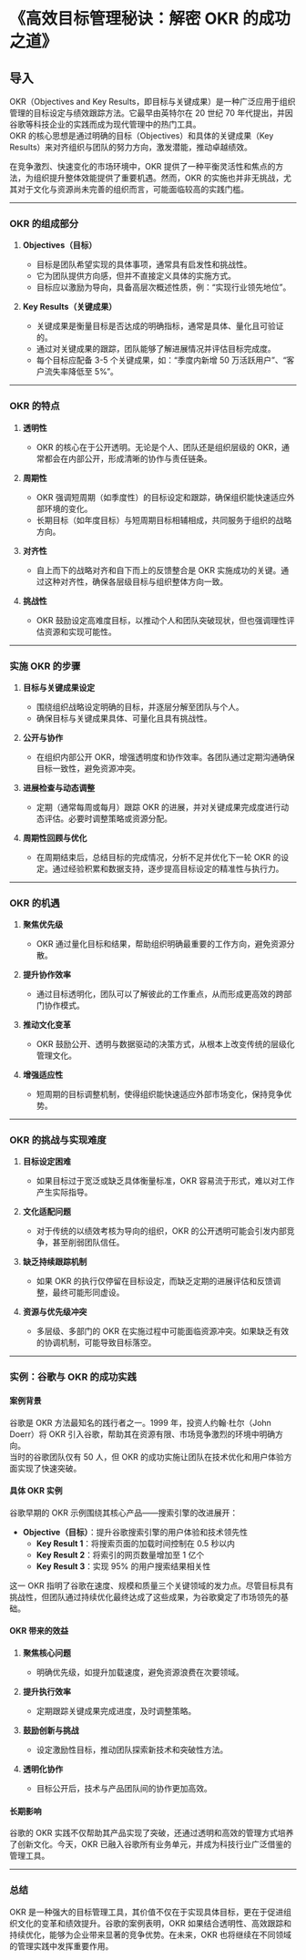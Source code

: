 # 《高效目标管理秘诀：解密 OKR 的成功之道》

## 导入

OKR（Objectives and Key Results，即目标与关键成果）是一种广泛应用于组织管理的目标设定与绩效跟踪方法。它最早由英特尔在 20 世纪 70 年代提出，并因谷歌等科技企业的实践而成为现代管理中的热门工具。  
OKR 的核心思想是通过明确的目标（Objectives）和具体的关键成果（Key Results）来对齐组织与团队的努力方向，激发潜能，推动卓越绩效。

在竞争激烈、快速变化的市场环境中，OKR 提供了一种平衡灵活性和焦点的方法，为组织提升整体效能提供了重要机遇。然而，OKR 的实施也并非无挑战，尤其对于文化与资源尚未完善的组织而言，可能面临较高的实践门槛。

---

### OKR 的组成部分

1. **Objectives（目标）**

   - 目标是团队希望实现的具体事项，通常具有启发性和挑战性。
   - 它为团队提供方向感，但并不直接定义具体的实施方式。
   - 目标应以激励为导向，具备高层次概述性质，例：“实现行业领先地位”。

2. **Key Results（关键成果）**
   - 关键成果是衡量目标是否达成的明确指标，通常是具体、量化且可验证的。
   - 通过对关键成果的跟踪，团队能够了解进展情况并评估目标完成度。
   - 每个目标应配备 3-5 个关键成果，如：“季度内新增 50 万活跃用户”、“客户流失率降低至 5%”。

---

### OKR 的特点

1. **透明性**

   - OKR 的核心在于公开透明。无论是个人、团队还是组织层级的 OKR，通常都会在内部公开，形成清晰的协作与责任链条。

2. **周期性**

   - OKR 强调短周期（如季度性）的目标设定和跟踪，确保组织能快速适应外部环境的变化。
   - 长期目标（如年度目标）与短周期目标相辅相成，共同服务于组织的战略方向。

3. **对齐性**

   - 自上而下的战略对齐和自下而上的反馈整合是 OKR 实施成功的关键。通过这种对齐性，确保各层级目标与组织整体方向一致。

4. **挑战性**
   - OKR 鼓励设定高难度目标，以推动个人和团队突破现状，但也强调理性评估资源和实现可能性。

---

### 实施 OKR 的步骤

1. **目标与关键成果设定**

   - 围绕组织战略设定明确的目标，并逐层分解至团队与个人。
   - 确保目标与关键成果具体、可量化且具有挑战性。

2. **公开与协作**

   - 在组织内部公开 OKR，增强透明度和协作效率。各团队通过定期沟通确保目标一致性，避免资源冲突。

3. **进展检查与动态调整**

   - 定期（通常每周或每月）跟踪 OKR 的进展，并对关键成果完成度进行动态评估。必要时调整策略或资源分配。

4. **周期性回顾与优化**
   - 在周期结束后，总结目标的完成情况，分析不足并优化下一轮 OKR 的设定。通过经验积累和数据支持，逐步提高目标设定的精准性与执行力。

---

### OKR 的机遇

1. **聚焦优先级**

   - OKR 通过量化目标和结果，帮助组织明确最重要的工作方向，避免资源分散。

2. **提升协作效率**

   - 通过目标透明化，团队可以了解彼此的工作重点，从而形成更高效的跨部门协作模式。

3. **推动文化变革**

   - OKR 鼓励公开、透明与数据驱动的决策方式，从根本上改变传统的层级化管理文化。

4. **增强适应性**
   - 短周期的目标调整机制，使得组织能快速适应外部市场变化，保持竞争优势。

---

### OKR 的挑战与实现难度

1. **目标设定困难**

   - 如果目标过于宽泛或缺乏具体衡量标准，OKR 容易流于形式，难以对工作产生实际指导。

2. **文化适配问题**

   - 对于传统的以绩效考核为导向的组织，OKR 的公开透明可能会引发内部竞争，甚至削弱团队信任。

3. **缺乏持续跟踪机制**

   - 如果 OKR 的执行仅停留在目标设定，而缺乏定期的进展评估和反馈调整，最终可能形同虚设。

4. **资源与优先级冲突**
   - 多层级、多部门的 OKR 在实施过程中可能面临资源冲突。如果缺乏有效的协调机制，可能导致目标落空。

---

### 实例：谷歌与 OKR 的成功实践

#### 案例背景

谷歌是 OKR 方法最知名的践行者之一。1999 年，投资人约翰·杜尔（John Doerr）将 OKR 引入谷歌，帮助其在资源有限、市场竞争激烈的环境中明确方向。  
当时的谷歌团队仅有 50 人，但 OKR 的成功实施让团队在技术优化和用户体验方面实现了快速突破。

#### 具体 OKR 实例

谷歌早期的 OKR 示例围绕其核心产品——搜索引擎的改进展开：

- **Objective（目标）**：提升谷歌搜索引擎的用户体验和技术领先性
  - **Key Result 1**：将搜索页面的加载时间控制在 0.5 秒以内
  - **Key Result 2**：将索引的网页数量增加至 1 亿个
  - **Key Result 3**：实现 95% 的用户搜索结果相关性

这一 OKR 指明了谷歌在速度、规模和质量三个关键领域的发力点。尽管目标具有挑战性，但团队通过持续优化最终达成了这些成果，为谷歌奠定了市场领先的基础。

#### OKR 带来的效益

1. **聚焦核心问题**

   - 明确优先级，如提升加载速度，避免资源浪费在次要领域。

2. **提升执行效率**

   - 定期跟踪关键成果完成进度，及时调整策略。

3. **鼓励创新与挑战**

   - 设定激励性目标，推动团队探索新技术和突破性方法。

4. **透明化协作**
   - 目标公开后，技术与产品团队间的协作更加高效。

#### 长期影响

谷歌的 OKR 实践不仅帮助其产品实现了突破，还通过透明和高效的管理方式培养了创新文化。今天，OKR 已融入谷歌所有业务单元，并成为科技行业广泛借鉴的管理工具。

---

### 总结

OKR 是一种强大的目标管理工具，其价值不仅在于实现具体目标，更在于促进组织文化的变革和绩效提升。谷歌的案例表明，OKR 如果结合透明性、高效跟踪和持续优化，能够为企业带来显著的竞争优势。在未来，OKR 也将继续在不同领域的管理实践中发挥重要作用。
